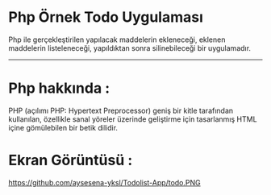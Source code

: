 # Php Örnek Todo Uygulaması

Php ile gerçekleştirilen  yapılacak maddelerin ekleneceği, eklenen maddelerin listeleneceği, yapıldıktan sonra silinebileceği bir uygulamadır.

-----------------------------------------------------------------------------------------------------------------------------------------------------------------------------------


# Php hakkında :
PHP (açılımı PHP: Hypertext Preprocessor) geniş bir kitle tarafından kullanılan, özellikle sanal yöreler üzerinde geliştirme için tasarlanmış HTML içine gömülebilen bir betik dilidir.

# Ekran Görüntüsü :
https://github.com/aysesena-yksl/Todolist-App/todo.PNG


